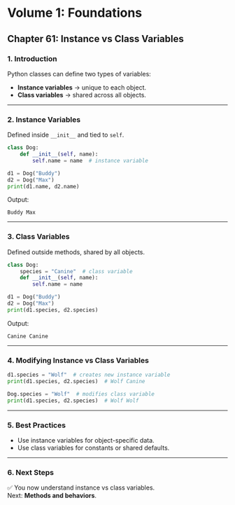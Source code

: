 # Volume 1: Foundations
## Chapter 61: Instance vs Class Variables

### 1. Introduction
Python classes can define two types of variables:  
- **Instance variables** → unique to each object.  
- **Class variables** → shared across all objects.  

---

### 2. Instance Variables
Defined inside `__init__` and tied to `self`.

```python
class Dog:
    def __init__(self, name):
        self.name = name  # instance variable

d1 = Dog("Buddy")
d2 = Dog("Max")
print(d1.name, d2.name)
```

Output:
```
Buddy Max
```

---

### 3. Class Variables
Defined outside methods, shared by all objects.

```python
class Dog:
    species = "Canine"  # class variable
    def __init__(self, name):
        self.name = name

d1 = Dog("Buddy")
d2 = Dog("Max")
print(d1.species, d2.species)
```

Output:
```
Canine Canine
```

---

### 4. Modifying Instance vs Class Variables
```python
d1.species = "Wolf"  # creates new instance variable
print(d1.species, d2.species)  # Wolf Canine

Dog.species = "Wolf"  # modifies class variable
print(d1.species, d2.species)  # Wolf Wolf
```

---

### 5. Best Practices
- Use instance variables for object-specific data.  
- Use class variables for constants or shared defaults.  

---

### 6. Next Steps
✅ You now understand instance vs class variables.  
Next: **Methods and behaviors**.
